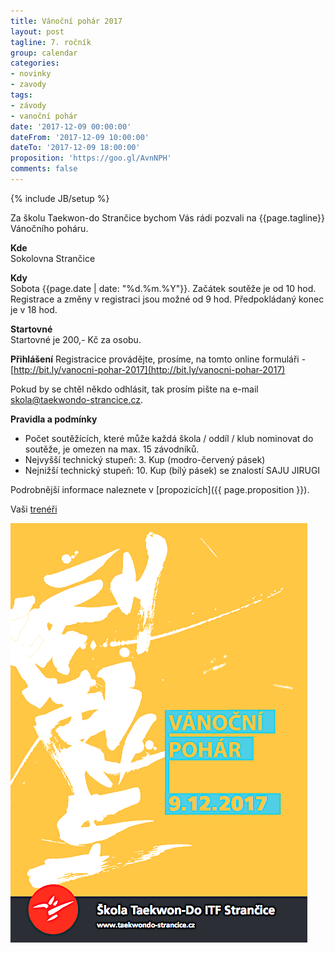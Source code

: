 ```yaml
---
title: Vánoční pohár 2017
layout: post
tagline: 7. ročník
group: calendar
categories:
- novinky
- zavody
tags:
- závody
- vanoční pohár
date: '2017-12-09 00:00:00'
dateFrom: '2017-12-09 10:00:00'
dateTo: '2017-12-09 18:00:00'
proposition: 'https://goo.gl/AvnNPH'
comments: false
---
```

{% include JB/setup %}

Za školu Taekwon-do Strančice bychom Vás rádi pozvali na {{page.tagline}} Vánočního poháru.

**Kde**  
Sokolovna Strančice

**Kdy**  
Sobota {{page.date | date: "%d.%m.%Y"}}. Začátek soutěže je od 10 hod. Registrace a změny v registraci jsou možné od 9 hod. Předpokládaný konec je v 18 hod.

**Startovné**  
Startovné je 200,- Kč za osobu.

**Přihlášení**
Registracice provádějte, prosíme, na tomto online formuláři - [http://bit.ly/vanocni-pohar-2017](http://bit.ly/vanocni-pohar-2017) 

Pokud by se chtěl někdo odhlásit, tak prosím pište na e-mail <a href="mailto:skola@taekwondo-strancice.cz">skola@taekwondo-strancice.cz</a>.

**Pravidla a podmínky**

- Počet soutěžících, které může každá škola / oddíl / klub nominovat do soutěže, je omezen na max. 15 závodníků.
- Nejvyšší technický stupeň: 3. Kup (modro-červený pásek)
- Nejnižší technický stupeň: 10. Kup (bílý pásek) se znalostí SAJU JIRUGI

Podrobnější informace naleznete v [propozicích]({{ page.proposition }}).

Vaši [trenéři](/treneri)

![Vánoční pohár 2017 - plakát](/files/img/VP-2017-plakat.png)




